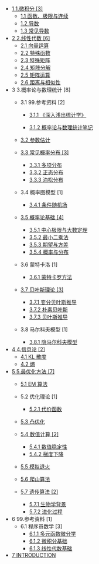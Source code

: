   - [1 1.微积分 [3]](/1.微积分/README.md)
    - [1.1 函数、极限与连续](/1.微积分/函数、极限与连续.md)
    - [1.2 导数](/1.微积分/导数.md)
    - [1.3 常见导数](/1.微积分/常见导数.md)
  - [2 2.线性代数 [6]](/2.线性代数/README.md)
    - [2.1 向量运算](/2.线性代数/向量运算.md)
    - [2.2 特殊函数](/2.线性代数/特殊函数.md)
    - [2.3 特殊矩阵](/2.线性代数/特殊矩阵.md)
    - [2.4 矩阵分解](/2.线性代数/矩阵分解.md)
    - [2.5 矩阵运算](/2.线性代数/矩阵运算.md)
    - [2.6 距离与相似性](/2.线性代数/距离与相似性.md)
  - 3 3.概率论与数理统计 [8]
    - 3.1 99.参考资料 [2]
      - [3.1.1 《深入浅出统计学》](/3.概率论与数理统计/99.参考资料/2011-《深入浅出统计学》/README.md)
        
      - [3.1.2 概率论与数理统计笔记](/3.概率论与数理统计/99.参考资料/概率论与数理统计笔记.md)
    - [3.2 参数估计](/3.概率论与数理统计/参数估计/README.md)
      
    - [3.3 常见概率分布 [3]](/3.概率论与数理统计/常见概率分布/README.md)
      - [3.3.1 多项分布](/3.概率论与数理统计/常见概率分布/多项分布.md)
      - [3.3.2 正态分布](/3.概率论与数理统计/常见概率分布/正态分布.md)
      - [3.3.3 泊松分布](/3.概率论与数理统计/常见概率分布/泊松分布.md)
    - 3.4 概率图模型 [1]
      - [3.4.1 条件随机场](/3.概率论与数理统计/概率图模型/条件随机场.md)
    - [3.5 概率论基础 [4]](/3.概率论与数理统计/概率论基础/README.md)
      - [3.5.1 中心极限与大数定理](/3.概率论与数理统计/概率论基础/中心极限与大数定理.md)
      - [3.5.2 最小二乘法](/3.概率论与数理统计/概率论基础/最小二乘法.md)
      - [3.5.3 期望与方差](/3.概率论与数理统计/概率论基础/期望与方差.md)
      - [3.5.4 概率与分布](/3.概率论与数理统计/概率论基础/概率与分布.md)
    - 3.6 蒙特卡洛 [1]
      - [3.6.1 蒙特卡罗方法](/3.概率论与数理统计/蒙特卡洛/蒙特卡罗方法.md)
    - [3.7 贝叶斯理论 [3]](/3.概率论与数理统计/贝叶斯理论/README.md)
      - [3.7.1 变分贝叶斯推导](/3.概率论与数理统计/贝叶斯理论/变分贝叶斯推导.md)
      - [3.7.2 朴素贝叶斯](/3.概率论与数理统计/贝叶斯理论/朴素贝叶斯.md)
      - [3.7.3 贝叶斯推导](/3.概率论与数理统计/贝叶斯理论/贝叶斯推导.md)
    - 3.8 马尔科夫模型 [1]
      - [3.8.1 隐马尔科夫模型](/3.概率论与数理统计/马尔科夫模型/隐马尔科夫模型.md)
  - [4 4.信息论 [2]](/4.信息论/README.md)
    - [4.1 KL 散度](/4.信息论/KL%20散度.md)
    - [4.2 熵](/4.信息论/熵.md)
  - [5 5.最优化方法 [7]](/5.最优化方法/README.md)
    - [5.1 EM 算法](/5.最优化方法/EM%20算法/README.md)
      
    - 5.2 优化理论 [1]
      - [5.2.1 代价函数](/5.最优化方法/优化理论/代价函数.md)
    - [5.3 凸优化](/5.最优化方法/凸优化/README.md)
      
    - [5.4 数值计算 [2]](/5.最优化方法/数值计算/README.md)
      - [5.4.1 数值稳定性](/5.最优化方法/数值计算/数值稳定性.md)
      - [5.4.2 梯度下降](/5.最优化方法/数值计算/梯度下降.md)
    - [5.5 模拟退火](/5.最优化方法/模拟退火/README.md)
      
    - [5.6 爬山算法](/5.最优化方法/爬山算法/README.md)
      
    - [5.7 遗传算法 [2]](/5.最优化方法/遗传算法/README.md)
      - [5.7.1 生物学背景](/5.最优化方法/遗传算法/生物学背景.md)
      - [5.7.2 进化过程](/5.最优化方法/遗传算法/进化过程.md)
  - 6 99.参考资料 [1]
    - 6.1 程序员数学 [3]
      - [6.1.1 多元函数微分学](/99.参考资料/程序员数学/多元函数微分学.md)
      - [6.1.2 微积分基础](/99.参考资料/程序员数学/微积分基础.md)
      - [6.1.3 线性代数基础](/99.参考资料/程序员数学/线性代数基础.md)
  - [7 INTRODUCTION](/INTRODUCTION.md)